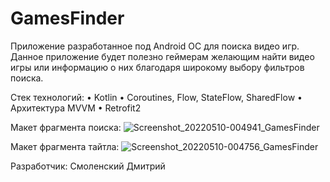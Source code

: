 # GamesFinder

Приложение разработанное под Android ОС для поиска видео игр.
Данное приложение будет полезно геймерам желающим найти видео игры или информацию о них благодаря широкому выбору фильтров поиска.

Стек технологий:
• Kotlin
• Coroutines, Flow, StateFlow, SharedFlow
• Архитектура MVVM
• Retrofit2

Макет фрагмента поиска:
![Screenshot_20220510-004941_GamesFinder](https://user-images.githubusercontent.com/75132297/167496320-a31c0d45-b7e6-4443-b721-e9ddab73c068.png)

Макет фрагмента тайтла:
![Screenshot_20220510-004756_GamesFinder](https://user-images.githubusercontent.com/75132297/167496438-5f3f545c-aead-4cde-bad7-57c2b87cc515.png)

Разработчик:
Смоленский Дмитрий
